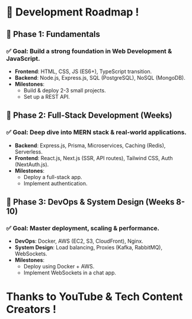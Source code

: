 # 🚀 Development Roadmap !

## 🔹 Phase 1: Fundamentals
### ✅ Goal: Build a strong foundation in Web Development & JavaScript.
- **Frontend**: HTML, CSS, JS (ES6+), TypeScript transition.
- **Backend**: Node.js, Express.js, SQL (PostgreSQL), NoSQL (MongoDB).
- **Milestones**:
  - Build & deploy 2-3 small projects.
  - Set up a REST API.

## 🔹 Phase 2: Full-Stack Development (Weeks)
### ✅ Goal: Deep dive into MERN stack & real-world applications.
- **Backend**: Express.js, Prisma, Microservices, Caching (Redis), Serverless.
- **Frontend**: React.js, Next.js (SSR, API routes), Tailwind CSS, Auth (NextAuth.js).
- **Milestones**:
  - Deploy a full-stack app.
  - Implement authentication.
  
## 🔹 Phase 3: DevOps & System Design (Weeks 8-10)
### ✅ Goal: Master deployment, scaling & performance.
- **DevOps**: Docker, AWS (EC2, S3, CloudFront), Nginx.
- **System Design**: Load balancing, Proxies (Kafka, RabbitMQ), WebSockets.
- **Milestones**:
  - Deploy using Docker + AWS.
  - Implement WebSockets in a chat app.

# Thanks to YouTube & Tech Content Creators !
